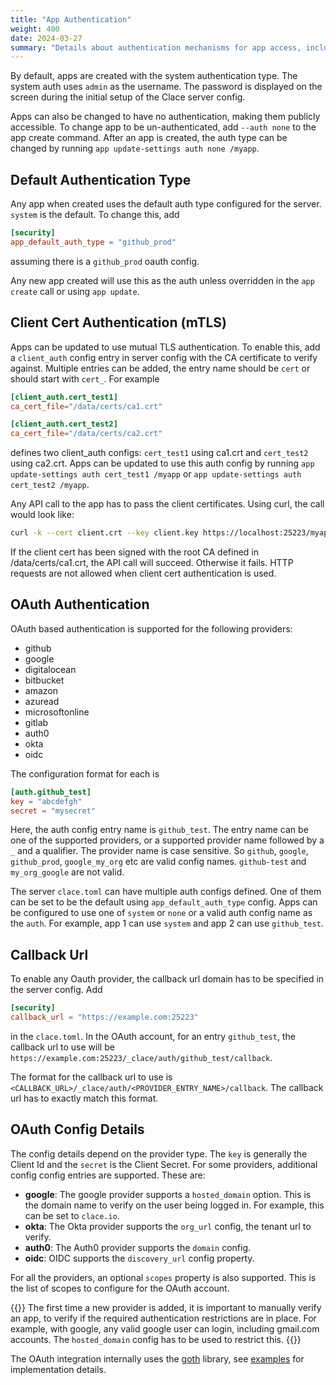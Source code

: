 ```yaml
---
title: "App Authentication"
weight: 400
date: 2024-03-27
summary: "Details about authentication mechanisms for app access, including OAuth based auth"
---
```


By default, apps are created with the system authentication type. The system auth uses `admin` as the username. The password is displayed on the screen during the initial setup of the Clace server config.

Apps can also be changed to have no authentication, making them publicly accessible. To change app to be un-authenticated, add `--auth none` to the app create command. After an app is created, the auth type can be changed by running `app update-settings auth none /myapp`.

## Default Authentication Type

Any app when created uses the default auth type configured for the server. `system` is the default. To change this, add

```toml {filename="clace.toml"}
[security]
app_default_auth_type = "github_prod"
```

assuming there is a `github_prod` oauth config.

Any new app created will use this as the auth unless overridden in the `app create` call or using `app update`.

## Client Cert Authentication (mTLS)

Apps can be updated to use mutual TLS authentication. To enable this, add a `client_auth` config entry in server config with the CA certificate to verify against. Multiple entries can be added, the entry name should be `cert` or should start with `cert_`. For example

```toml {filename="clace.toml"}
[client_auth.cert_test1]
ca_cert_file="/data/certs/ca1.crt"

[client_auth.cert_test2]
ca_cert_file="/data/certs/ca2.crt"
```

defines two client_auth configs: `cert_test1` using ca1.crt and `cert_test2` using ca2.crt. Apps can be updated to use this auth config by running `app update-settings auth cert_test1 /myapp` or `app update-settings auth cert_test2 /myapp`.

Any API call to the app has to pass the client certificates. Using curl, the call would look like:

```sh
curl -k --cert client.crt --key client.key https://localhost:25223/myapp
```

If the client cert has been signed with the root CA defined in /data/certs/ca1.crt, the API call will succeed. Otherwise it fails. HTTP requests are not allowed when client cert authentication is used.

## OAuth Authentication

OAuth based authentication is supported for the following providers:

- github
- google
- digitalocean
- bitbucket
- amazon
- azuread
- microsoftonline
- gitlab
- auth0
- okta
- oidc

The configuration format for each is

```toml {filename="clace.toml"}
[auth.github_test]
key = "abcdefgh"
secret = "mysecret"
```

Here, the auth config entry name is `github_test`. The entry name can be one of the supported providers, or a supported provider name followed by a `_` and a qualifier. The provider name is case sensitive. So `github`, `google`, `github_prod`, `google_my_org` etc are valid config names. `github-test` and `my_org_google` are not valid.

The server `clace.toml` can have multiple auth configs defined. One of them can be set to be the default using `app_default_auth_type` config. Apps can be configured to use one of `system` or `none` or a valid auth config name as the `auth`. For example, app 1 can use `system` and app 2 can use `github_test`.

## Callback Url

To enable any Oauth provider, the callback url domain has to be specified in the server config. Add

```toml {filename="clace.toml"}
[security]
callback_url = "https://example.com:25223"
```

in the `clace.toml`. In the OAuth account, for an entry `github_test`, the callback url to use will be `https://example.com:25223/_clace/auth/github_test/callback`.

The format for the callback url to use is `<CALLBACK_URL>/_clace/auth/<PROVIDER_ENTRY_NAME>/callback`. The callback url has to exactly match this format.

## OAuth Config Details

The config details depend on the provider type. The `key` is generally the Client Id and the `secret` is the Client Secret. For some providers, additional config config entries are supported. These are:

- **google**: The google provider supports a `hosted_domain` option. This is the domain name to verify on the user being logged in. For example, this can be set to `clace.io`.
- **okta**: The Okta provider supports the `org_url` config, the tenant url to verify.
- **auth0**: The Auth0 provider supports the `domain` config.
- **oidc**: OIDC supports the `discovery_url` config property.

For all the providers, an optional `scopes` property is also supported. This is the list of scopes to configure for the OAuth account.

{{<callout type="warning" >}}
The first time a new provider is added, it is important to manually verify an app, to verify if the required authentication restrictions are in place. For example, with google, any valid google user can login, including gmail.com accounts. The `hosted_domain` config has to be used to restrict this.
{{</callout>}}

The OAuth integration internally uses the [goth](https://github.com/markbates/goth) library, see [examples](https://github.com/markbates/goth/blob/master/examples/main.go) for implementation details.
